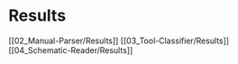 # Results
[[02_Manual-Parser/Results]]
[[03_Tool-Classifier/Results]]
[[04_Schematic-Reader/Results]]
